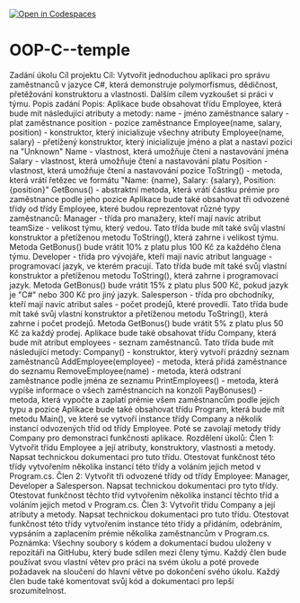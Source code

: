 [![Open in Codespaces](https://classroom.github.com/assets/launch-codespace-2972f46106e565e64193e422d61a12cf1da4916b45550586e14ef0a7c637dd04.svg)](https://classroom.github.com/open-in-codespaces?assignment_repo_id=17308996)
# OOP-C--temple
Zadání úkolu
Cíl projektu
Cíl: Vytvořit jednoduchou aplikaci pro správu zaměstnanců v jazyce C#, která demonstruje polymorfismus, dědičnost, přetěžování konstruktoru a vlastnosti. Dalším cílem vyzkoušet si práci v týmu.
Popis zadání
Popis: Aplikace bude obsahovat třídu Employee, která bude mít následující atributy a metody:
name - jméno zaměstnance
salary - plat zaměstnance
position - pozice zaměstnance
Employee(name, salary, position) - konstruktor, který inicializuje všechny atributy
Employee(name, salary) - přetížený konstruktor, který inicializuje jméno a plat a nastaví pozici na "Unknown"
Name - vlastnost, která umožňuje čtení a nastavování jména
Salary - vlastnost, která umožňuje čtení a nastavování platu
Position - vlastnost, která umožňuje čtení a nastavování pozice
ToString() - metoda, která vrátí řetězec ve formátu "Name: {name}, Salary: {salary}, Position: {position}"
GetBonus() - abstraktní metoda, která vrátí částku prémie pro zaměstnance podle jeho pozice
Aplikace bude také obsahovat tři odvozené třídy od třídy Employee, které budou reprezentovat různé typy zaměstnanců:
Manager - třída pro manažery, kteří mají navíc atribut teamSize - velikost týmu, který vedou. Tato třída bude mít také svůj vlastní konstruktor a přetíženou metodu ToString(), která zahrne i velikost týmu. Metoda GetBonus() bude vrátit 10% z platu plus 100 Kč za každého člena týmu.
Developer - třída pro vývojáře, kteří mají navíc atribut language - programovací jazyk, ve kterém pracují. Tato třída bude mít také svůj vlastní konstruktor a přetíženou metodu ToString(), která zahrne i programovací jazyk. Metoda GetBonus() bude vrátit 15% z platu plus 500 Kč, pokud jazyk je "C#" nebo 300 Kč pro jiný jazyk.
Salesperson - třída pro obchodníky, kteří mají navíc atribut sales - počet prodejů, které provedli. Tato třída bude mít také svůj vlastní konstruktor a přetíženou metodu ToString(), která zahrne i počet prodejů. Metoda GetBonus() bude vrátit 5% z platu plus 50 Kč za každý prodej.
Aplikace bude také obsahovat třídu Company, která bude mít atribut employees - seznam zaměstnanců. Tato třída bude mít následující metody:
Company() - konstruktor, který vytvoří prázdný seznam zaměstnanců
AddEmployee(employee) - metoda, která přidá zaměstnance do seznamu
RemoveEmployee(name) - metoda, která odstraní zaměstnance podle jména ze seznamu
PrintEmployees() - metoda, která vypíše informace o všech zaměstnancích na konzoli
PayBonuses() - metoda, která vypočte a zaplatí prémie všem zaměstnancům podle jejich typu a pozice
Aplikace bude také obsahovat třídu Program, která bude mít metodu Main(), ve které se vytvoří instance třídy Company a několik instancí odvozených tříd od třídy Employee. Poté se zavolají metody třídy Company pro demonstraci funkčnosti aplikace.
Rozdělení úkolů:
Člen 1: Vytvořit třídu Employee a její atributy, konstruktory, vlastnosti a metody. Napsat technickou dokumentaci pro tuto třídu. Otestovat funkčnost této třídy vytvořením několika instancí této třídy a voláním jejich metod v Program.cs.
Člen 2: Vytvořit tři odvozené třídy od třídy Employee: Manager, Developer a Salesperson. Napsat technickou dokumentaci pro tyto třídy. Otestovat funkčnost těchto tříd vytvořením několika instancí těchto tříd a voláním jejich metod v Program.cs.
Člen 3: Vytvořit třídu Company a její atributy a metody. Napsat technickou dokumentaci pro tuto třídu. Otestovat funkčnost této třídy vytvořením instance této třídy a přidáním, odebráním, vypsáním a zaplacením prémie několika zaměstnancům v Program.cs.
Poznámka: Všechny soubory s kódem a dokumentací budou uloženy v repozitáři na GitHubu, který bude sdílen mezi členy týmu. Každý člen bude používat svou vlastní větev pro práci na svém úkolu a poté provede požadavek na sloučení do hlavní větve po dokončení svého úkolu. Každý člen bude také komentovat svůj kód a dokumentaci pro lepší srozumitelnost.


